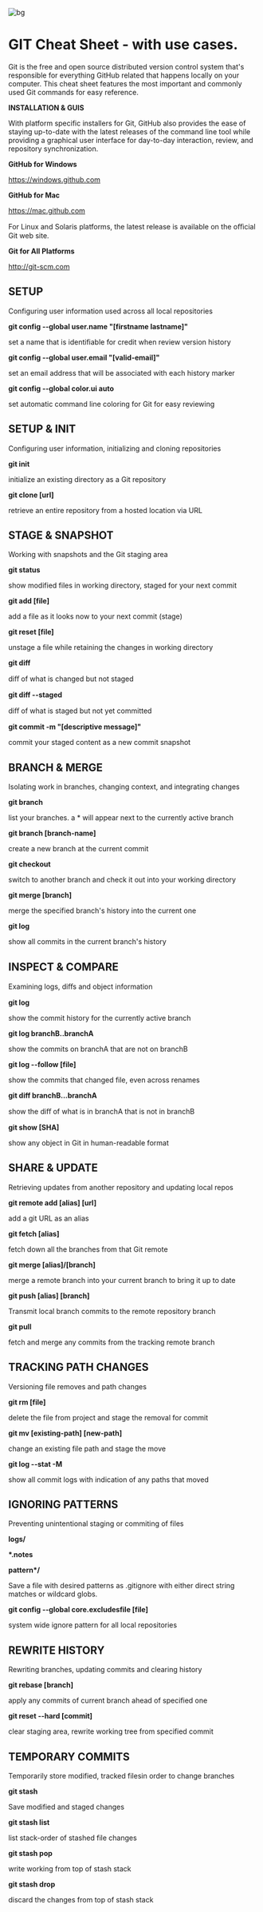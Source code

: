 ![bg ](imgs/bg.png)
# GIT Cheat Sheet - with use cases.

Git is the free and open source distributed version control system that's responsible for everything GitHub related that happens locally on your computer. This cheat sheet features the most important and commonly used Git commands for easy reference.

**INSTALLATION & GUIS**

With platform specific installers for Git, GitHub also provides the ease of staying up-to-date with the latest releases of the command line tool while providing a graphical user interface for day-to-day interaction, review, and repository synchronization.

**GitHub for Windows**

https://windows.github.com

**GitHub for Mac**

https://mac.github.com

For Linux and Solaris platforms, the latest release is available on the oﬃcial Git web site.

**Git for All Platforms**

http://git-scm.com

## SETUP

Configuring user information used across all local repositories

**git config --global user.name "[firstname lastname]"**

set a name that is identifiable for credit when review version history

**git config --global user.email "[valid-email]"**

set an email address that will be associated with each history marker


**git config --global color.ui auto**

set automatic command line coloring for Git for easy reviewing
## SETUP & INIT

Configuring user information, initializing and cloning repositories

**git init**

initialize an existing directory as a Git repository

**git clone [url]**

retrieve an entire repository from a hosted location via URL

## STAGE & SNAPSHOT

Working with snapshots and the Git staging area

**git status**

show modified files in working directory, staged for your next commit

**git add [file]**

add a file as it looks now to your next commit (stage)

**git reset [file]**

unstage a file while retaining the changes in working directory

**git diff**

diﬀ of what is changed but not staged

**git diff --staged**

diﬀ of what is staged but not yet committed

**git commit -m "[descriptive message]"**

commit your staged content as a new commit snapshot


## BRANCH & MERGE

Isolating work in branches, changing context, and integrating changes

**git branch**

list your branches. a \* will appear next to the currently active branch

**git branch [branch-name]**

create a new branch at the current commit

**git checkout**

switch to another branch and check it out into your working directory

**git merge [branch]**

merge the specified branch's history into the current one

**git log**

show all commits in the current branch's history

## INSPECT & COMPARE

Examining logs, diﬀs and object information

**git log**

show the commit history for the currently active branch

**git log branchB..branchA**

show the commits on branchA that are not on branchB

**git log --follow [file]**

show the commits that changed file, even across renames

**git diff branchB...branchA**

show the diﬀ of what is in branchA that is not in branchB

**git show [SHA]**

show any object in Git in human-readable format

## SHARE & UPDATE

Retrieving updates from another repository and updating local repos

**git remote add [alias] [url]**

add a git URL as an alias

**git fetch [alias]**

fetch down all the branches from that Git remote

**git merge [alias]/[branch]**

merge a remote branch into your current branch to bring it up to date

**git push [alias] [branch]**

Transmit local branch commits to the remote repository branch

**git pull**

fetch and merge any commits from the tracking remote branch

## TRACKING PATH CHANGES

Versioning file removes and path changes

**git rm [file]**

delete the file from project and stage the removal for commit

**git mv [existing-path] [new-path]**

change an existing file path and stage the move

**git log --stat -M**

show all commit logs with indication of any paths that moved

## IGNORING PATTERNS

Preventing unintentional staging or commiting of files

**logs/**

**\*.notes**

**pattern\*/**

Save a file with desired patterns as .gitignore with either direct string matches or wildcard globs.

**git config --global core.excludesfile [file]**

system wide ignore pattern for all local repositories

## REWRITE HISTORY

Rewriting branches, updating commits and clearing history

**git rebase [branch]**

apply any commits of current branch ahead of specified one

**git reset --hard [commit]**

clear staging area, rewrite working tree from specified commit

## TEMPORARY COMMITS

Temporarily store modified, tracked filesin order to change branches

**git stash**

Save modified and staged changes

**git stash list**

list stack-order of stashed file changes

**git stash pop**

write working from top of stash stack

**git stash drop**

discard the changes from top of stash stack
